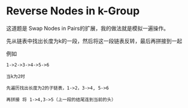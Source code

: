 # Reverse Nodes in k-Group

这道题是 Swap Nodes in Pairs的扩展，我的做法就是模拟一遍操作。

先从链表中找出长度为k的一段，然后将这一段链表反转，最后再拼接到一起

例如

    1->2->3->4->5->6

	当k为2时

	先遍历找出长度为2的子链表，1->2，3->4, 5->6

	再拼接 将 1->4,3->5（上一段的结尾连到当前的头）


